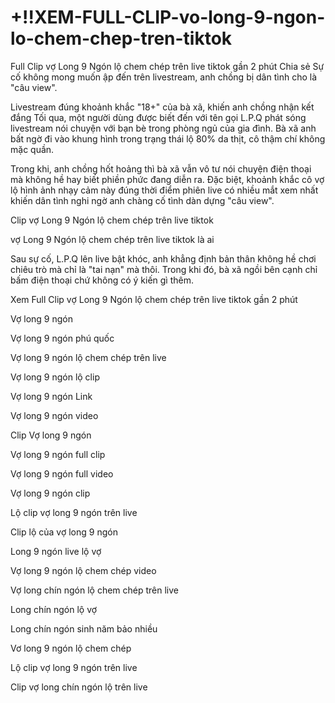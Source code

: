 # +!!XEM-FULL-CLIP-vo-long-9-ngon-lo-chem-chep-tren-tiktok

Full Clip vợ Long 9 Ngón lộ chem chép trên live tiktok gần 2 phút
Chia sẻ
Sự cố không mong muốn ập đến trên livestream, anh chồng bị dân tình cho là "câu view".


Livestream đúng khoảnh khắc "18+" của bà xã, khiến anh chồng nhận kết đắng
Tối qua, một người dùng được biết đến với tên gọi L.P.Q phát sóng livestream nói chuyện với bạn bè trong phòng ngủ của gia đình. Bà xã anh bất ngờ đi vào khung hình trong trạng thái lộ 80% da thịt, cô thậm chí không mặc quần.

Trong khi, anh chồng hốt hoảng thì bà xã vẫn vô tư nói chuyện điện thoại mà không hề hay biết phiền phức đang diễn ra. Đặc biệt, khoảnh khắc cô vợ lộ hình ảnh nhạy cảm này đúng thời điểm phiên live có nhiều mắt xem nhất khiến dân tình nghi ngờ anh chàng cố tình dàn dựng "câu view".

Clip vợ Long 9 Ngón lộ chem chép trên live tiktok



vợ Long 9 Ngón lộ chem chép trên live tiktok là ai

Sau sự cố, L.P.Q lên live bật khóc, anh khẳng định bản thân không hề chơi chiêu trò mà chỉ là "tai nạn" mà thôi. Trong khi đó, bà xã ngồi bên cạnh chỉ bấm điện thoại chứ không có ý kiến gì thêm.

Xem Full Clip vợ Long 9 Ngón lộ chem chép trên live tiktok gần 2 phút

Vợ long 9 ngón

Vợ long 9 ngón phú quốc

Vợ long 9 ngón lộ chem chép trên live

Vợ long 9 ngón lộ clip

Vợ long 9 ngón Link

Vợ long 9 ngón video

Clip Vợ long 9 ngón

Vợ long 9 ngón full clip

Vợ long 9 ngón full video

Vợ long 9 ngón clip

Lộ clip vợ long 9 ngón trên live

Clip lộ của vợ long 9 ngón

Long 9 ngón live lộ vợ

Vợ long 9 ngón lộ chem chép video

Vợ long chín ngón lộ chem chép trên live

Long chín ngón lộ vợ

Long chín ngón sinh năm bảo nhiều

Vơ long 9 ngón lộ chem chép

Lộ clip vợ long 9 ngón trên live

Clip vợ long chín ngón lộ trên live
